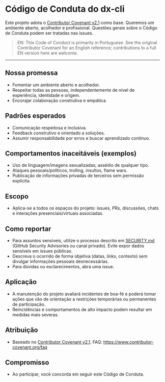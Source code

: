 # Código de Conduta do dx-cli

Este projeto adota o [Contributor Covenant v2.1](https://www.contributor-covenant.org/version/2/1/code_of_conduct/) como base. Queremos um ambiente aberto, acolhedor e profissional.
Questões gerais sobre o Código de Conduta podem ser tratadas nas issues.

> EN: This Code of Conduct is primarily in Portuguese. See the original Contributor Covenant for an English reference; contributions to a full EN version here are welcome.

---

## Nossa promessa
- Fomentar um ambiente aberto e acolhedor.
- Respeitar todas as pessoas, independentemente de nível de experiência, identidade e origem.
- Encorajar colaboração construtiva e empática.

## Padrões esperados
- Comunicação respeitosa e inclusiva.
- Feedback construtivo e orientado a soluções.
- Assumir responsabilidade por erros e buscar aprendizado contínuo.

## Comportamentos inaceitáveis (exemplos)
- Uso de linguagem/imagens sexualizadas; assédio de qualquer tipo.
- Ataques pessoais/políticos, trolling, insultos, flame wars.
- Publicação de informações privadas de terceiros sem permissão explícita.

## Escopo
- Aplica-se a todos os espaços do projeto: issues, PRs, discussões, chats e interações presenciais/virtuais associadas.

## Como reportar
- Para assuntos sensíveis, utilize o processo descrito em [SECURITY.md](SECURITY.md) (GitHub Security Advisories ou canal privado). Evite expor dados sensíveis em issues públicas.
- Descreva o ocorrido de forma objetiva (datas, links, contexto) sem divulgar informações pessoais desnecessárias.
- Para dúvidas ou esclarecimentos, abra uma issue.

## Aplicação
- A manutenção do projeto avaliará incidentes de boa-fé e poderá tomar ações que vão de orientação a restrições temporárias ou permanentes de participação.
- Reincidências e comportamentos de alto impacto podem resultar em medidas mais severas.

## Atribuição
- Baseado no [Contributor Covenant v2.1](https://www.contributor-covenant.org/version/2/1/code_of_conduct/). FAQ: https://www.contributor-covenant.org/faq

## Compromisso
- Ao participar, você concorda em seguir este Código de Conduta.
